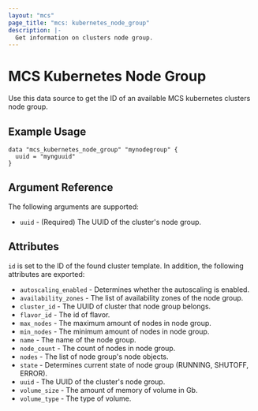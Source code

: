 ```yaml
---
layout: "mcs"
page_title: "mcs: kubernetes_node_group"
description: |-
  Get information on clusters node group.
---
```


# MCS Kubernetes Node Group

Use this data source to get the ID of an available MCS kubernetes clusters node group.

## Example Usage
```hcl
data "mcs_kubernetes_node_group" "mynodegroup" {
  uuid = "mynguuid"
}
```

## Argument Reference

The following arguments are supported:

* `uuid` - (Required) The UUID of the cluster's node group.

    
## Attributes
`id` is set to the ID of the found cluster template. In addition, the following
attributes are exported:

* `autoscaling_enabled` - Determines whether the autoscaling is enabled.
* `availability_zones` - The list of availability zones of the node group.
* `cluster_id` - The UUID of cluster that node group belongs.
* `flavor_id` - The id of flavor.
* `max_nodes` - The maximum amount of nodes in node group.
* `min_nodes` - The minimum amount of nodes in node group.
* `name` - The name of the node group.
* `node_count` - The count of nodes in node group.
* `nodes` - The list of node group's node objects.
* `state` - Determines current state of node group (RUNNING, SHUTOFF, ERROR).
* `uuid` - The UUID of the cluster's node group.
* `volume_size` - The amount of memory of volume in Gb.
* `volume_type` - The type of volume.
